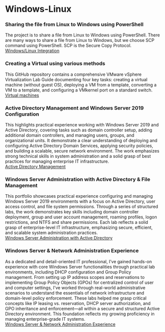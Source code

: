 # Windows-Linux
### Sharing the file from Linux to Windows using PowerShell
The project is to share a file from Linux to Windows using PowerShell. There are many ways to share a file from Linux to Windows, but we choose SCP command using PowerShell. SCP is the Secure Copy Protocol. <br>
[Windows/Linux Integration](https://github.com/vatsal7902/Windows-Linux/blob/main/Project.pdf)

### Creating a Virtual using various methods
This GitHub repository contains a comprehensive VMware vSphere Virtualization Lab Guide documenting four key tasks: creating a virtual machine (without guest OS), deploying a VM from a template, converting a VM to a template, and configuring a VMkernel port on a standard switch. <br>
[Virtual machines](https://github.com/vatsal7902/Windows-Linux/blob/main/Build%20Book.pdf)

### Active Directory Management and Windows Server 2019 Configuration
This highlights practical experience working with Windows Server 2019 and Active Directory, covering tasks such as domain controller setup, adding additional domain controllers, and managing users, groups, and organizational units. It demonstrate a clear understanding of deploying and configuring Active Directory Domain Services, applying security policies, and building a scalable, secure network environment. The work emphasizes strong technical skills in system administration and a solid grasp of best practices for managing enterprise IT infrastructure. <br>
[Active Directory Management](https://github.com/vatsal7902/Windows-Linux/blob/main/Project.pdf)

### Windows Server Administration with Active Directory & File Management
This portfolio showcases practical experience configuring and managing Windows Server 2019 environments with a focus on Active Directory, user access control, and file system permissions. Through a series of structured labs, the work demonstrates key skills including domain controller deployment, group and user account management, roaming profiles, logon restrictions, and NTFS and share permissions. Each lab reflects a solid grasp of enterprise-level IT infrastructure, emphasizing secure, efficient, and scalable system administration practices. <br>
[Windows Server Administration with Active Directory](https://github.com/vatsal7902/Windows-Linux/blob/main/Windows%20Server%20Administration%20with%20Active%20Directory.pdf)

### Windows Server & Network Administration Experience
As a dedicated and detail-oriented IT professional, I’ve gained hands-on experience with core Windows Server functionalities through practical lab environments, including DHCP configuration and Group Policy management. From setting up IP address scopes and reservations to implementing Group Policy Objects (GPOs) for centralized control of user and computer settings, I’ve worked through real-world administrative scenarios to understand the essentials of network infrastructure and domain-level policy enforcement. These labs helped me grasp critical concepts like IP leasing vs. reservation, DHCP server authorization, and GPO inheritance and enforcement—all within a secure and structured Active Directory environment. This foundation reflects my growing proficiency in managing enterprise-grade IT systems. <br>
[Windows Server & Network Administration Experience]()
